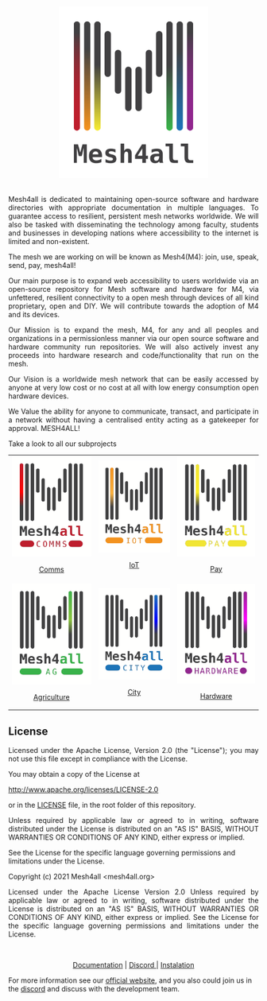 
<div align=center>
    <img src="doc/media/m4a-logo.png" width=300px>
</div>
<br>

<p align="justify">Mesh4all is dedicated to maintaining open-source software and hardware directories with appropriate documentation in multiple languages. To guarantee access to resilient, persistent mesh networks worldwide. We will also be tasked with disseminating the technology among faculty, students and businesses in developing nations where accessibility to the internet is limited and non-existent.
</p>

<p align="justify">The mesh we are working on will be known as Mesh4(M4): join, use, speak, send, pay, mesh4all!</p>

<p align="justify">Our main purpose is to expand web accessibility to users worldwide via an open-source repository for Mesh software and hardware for M4, via unfettered, resilient connectivity to a open mesh through devices of all kind proprietary, open and DIY. We will contribute towards the adoption of M4 and its devices.   
</p>
<p align="justify">Our Mission is to expand the mesh, M4,  for any and all peoples and organizations in a permissionless manner via our open source software and hardware community run repositories. We will also actively invest any proceeds into hardware research and code/functionality that run on the mesh.</p>

<p align="justify">Our Vision is a worldwide mesh network that can be easily accessed by anyone at very low cost or no cost at all with low energy consumption open hardware devices.</p>   

<p align="justify">We Value the ability for anyone to communicate,  transact, and participate in a network without having a centralised entity acting as a gatekeeper for approval. MESH4ALL!
</p>

Take a look to all our subprojects
<table align="center">
    <tr>
        <td>
            <a href="https://github.com/Mesh4all/m4comm-firmware" align="center">
                <img src="doc/media/m4comm_logo.png" width="200px"/>
                <p>Comms</p>
            </a>
        </td>
        <td>
            <a href="https://github.com/Mesh4all/m4iot-firmware" align="center">
                <img src="doc/media/m4iot_logo.png" width="200px"/>
                <p>IoT</p>
            </a>
        </td>
        <td>
            <a href="https://github.com/Mesh4all/m4pay-firmware" align="center">
                <img src="doc/media/m4pay_logo.png" width="200px"/>
                <p>Pay</p>
            </a>
        </td>
    </tr>
    <tr>
        <td>
            <a href="https://github.com/Mesh4all/m4ag-firmware" align="center">
                <img src="doc/media/m4ag_logo.png" width="200px"/>
                <p>Agriculture</p>
            </a>
        </td>
        <td>
            <a href="https://github.com/Mesh4all/m4city-firmware" align="center">
                <img src="doc/media/m4city_logo.png" width="200px">
                <p>City</p>
            </a>
        </td>
        <td>
            <a href="https://github.com/Mesh4all/m4hard-firmware" align="center">
                <img src="doc/media/m4hard_logo.png" width="200px">
                <p>Hardware</p>
            </a>
        </td>
    </tr>
</table>

## License

 <p align= "justify">Licensed under the Apache License, Version 2.0 (the "License"); you may not use this file except in compliance with the License.</p>

 You may obtain a copy of the License at
 
  http://www.apache.org/licenses/LICENSE-2.0

  or in the [LICENSE](LICENSE) file, in the root folder of this repository.

<p align= "justify">Unless required by applicable law or agreed to in writing, software distributed under the License is distributed on an "AS IS" BASIS, WITHOUT WARRANTIES OR CONDITIONS OF ANY KIND, either express or implied.</p>

See the License for the specific language governing permissions and limitations under the License.

Copyright (c) 2021 Mesh4all <mesh4all.org>

<p align= "justify">Licensed under the Apache License Version 2.0 Unless required by applicable law or agreed to in writing, software distributed under the License is distributed on an "AS IS" BASIS, WITHOUT WARRANTIES OR CONDITIONS OF ANY KIND, either express or implied. See the License for the specific language governing permissions and limitations under the License.</p>

<br>

<p align="center">
    <a href='#'>Documentation</a> |
    <a href='#'> Discord </a> |
    <a href='#'>Instalation</a> 
</p>


For more information see our [official website](https://mesh4all.org), and you also could join us in the [discord]() and discuss with the development team.
